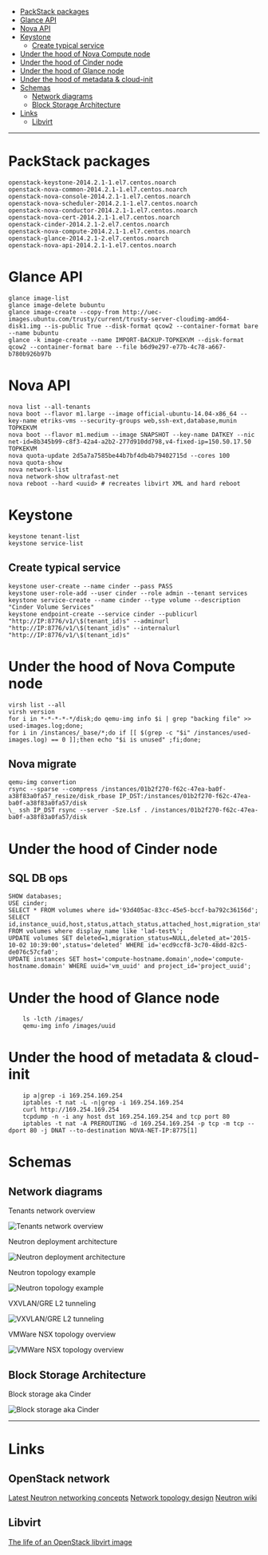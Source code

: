 <!-- TOC depth:6 withLinks:1 updateOnSave:1 -->

- [PackStack packages](#packstack-packages)
- [Glance API](#glance-api)
- [Nova API](#nova-api)
- [Keystone](#keystone)
	- [Create typical service](#create-typical-service)
- [Under the hood of Nova Compute node](#under-the-hood-of-nova-compute-node)
- [Under the hood of Cinder node](#under-the-hood-of-cinder-node)
- [Under the hood of Glance node](#under-the-hood-of-glance-node)
- [Under the hood of metadata & cloud-init](#under-the-hood-of-metadata-cloud-init)
- [Schemas](#schemas)
	- [Network diagrams](#network-diagrams)
	- [Block Storage Architecture](#block-storage-architecture)
- [Links](#links)
	- [Libvirt](#libvirt)

<!-- /TOC -->
****************************************

# PackStack packages
	openstack-keystone-2014.2.1-1.el7.centos.noarch
	openstack-nova-common-2014.2.1-1.el7.centos.noarch
	openstack-nova-console-2014.2.1-1.el7.centos.noarch
	openstack-nova-scheduler-2014.2.1-1.el7.centos.noarch
	openstack-nova-conductor-2014.2.1-1.el7.centos.noarch
	openstack-nova-cert-2014.2.1-1.el7.centos.noarch
	openstack-cinder-2014.2.1-2.el7.centos.noarch
	openstack-nova-compute-2014.2.1-1.el7.centos.noarch
	openstack-glance-2014.2.1-2.el7.centos.noarch
	openstack-nova-api-2014.2.1-1.el7.centos.noarch

# Glance API
	glance image-list
	glance image-delete bubuntu
	glance image-create --copy-from http://uec-images.ubuntu.com/trusty/current/trusty-server-cloudimg-amd64-disk1.img --is-public True --disk-format qcow2 --container-format bare --name bubuntu
	glance -k image-create --name IMPORT-BACKUP-TOPKEKVM --disk-format qcow2 --container-format bare --file b6d9e297-e77b-4c78-a667-b780b926b97b

# Nova API
	nova list --all-tenants
	nova boot --flavor m1.large --image official-ubuntu-14.04-x86_64 --key-name etriks-vms --security-groups web,ssh-ext,database,munin TOPKEKVM
	nova boot --flavor m1.medium --image SNAPSHOT --key-name DATKEY --nic net-id=8b345b99-c8f3-42a4-a2b2-277d910dd798,v4-fixed-ip=150.50.17.50 TOPKEKVM
	nova quota-update 2d5a7a7585be44b7bf4db4b79402715d --cores 100
	nova quota-show
	nova network-list
	nova network-show ultrafast-net
	nova reboot --hard <uuid> # recreates libvirt XML and hard reboot

# Keystone
	keystone tenant-list
	keystone service-list
## Create typical service
	keystone user-create --name cinder --pass PASS
	keystone user-role-add --user cinder --role admin --tenant services
	keystone service-create --name cinder --type volume --description "Cinder Volume Services"
	keystone endpoint-create --service cinder --publicurl "http://IP:8776/v1/\$(tenant_id)s" --adminurl "http://IP:8776/v1/\$(tenant_id)s" --internalurl "http://IP:8776/v1/\$(tenant_id)s"

# Under the hood of Nova Compute node
	virsh list --all
	virsh version
	for i in *-*-*-*-*/disk;do qemu-img info $i | grep "backing file" >> used-images.log;done;
	for i in /instances/_base/*;do if [[ $(grep -c "$i" /instances/used-images.log) == 0 ]];then echo "$i is unused" ;fi;done;
## Nova migrate
	qemu-img convertion
	rsync --sparse --compress /instances/01b2f270-f62c-47ea-ba0f-a38f83a0fa57_resize/disk_rbase IP_DST:/instances/01b2f270-f62c-47ea-ba0f-a38f83a0fa57/disk
	\_ ssh IP_DST rsync --server -Sze.Lsf . /instances/01b2f270-f62c-47ea-ba0f-a38f83a0fa57/disk

# Under the hood of Cinder node
## SQL DB ops
	SHOW databases;
	USE cinder;
	SELECT * FROM volumes where id='93d405ac-83cc-45e5-bccf-ba792c36156d';
	SELECT id,instance_uuid,host,status,attach_status,attached_host,migration_status FROM volumes where display_name like 'lad-test%';
	UPDATE volumes SET deleted=1,migration_status=NULL,deleted_at='2015-10-02 10:39:00',status='deleted' WHERE id='ecd9ccf8-3c70-48dd-82c5-de076c57cfa0';
	UPDATE instances SET host='compute-hostname.domain',node='compute-hostname.domain' WHERE uuid='vm_uuid' and project_id='project_uuid';

# Under the hood of Glance node
		ls -lcth /images/
		qemu-img info /images/uuid

# Under the hood of metadata & cloud-init
		ip a|grep -i 169.254.169.254
		iptables -t nat -L -n|grep -i 169.254.169.254
		curl http://169.254.169.254
		tcpdump -n -i any host dst 169.254.169.254 and tcp port 80
		iptables -t nat -A PREROUTING -d 169.254.169.254 -p tcp -m tcp --dport 80 -j DNAT --to-destination NOVA-NET-IP:8775[1]

[1]:https://github.com/openstack/nova/blob/52877cddaa1612aad24f525c55cfc03c10450360/nova/network/linux_net.py

# Schemas
## Network diagrams
Tenants network overview

![Tenants network overview](https://access.redhat.com/documentation/en-US/Red_Hat_Enterprise_Linux_OpenStack_Platform/6/html-single/Deploying_OpenStack_Learning_Environments/images/4971.png)

Neutron deployment architecture

![Neutron deployment architecture](https://access.redhat.com/documentation/en-US/Red_Hat_Enterprise_Linux_OpenStack_Platform/6/html-single/Deploying_OpenStack_Learning_Environments/images/2476.png)

Neutron topology example

![Neutron topology example](https://access.redhat.com/documentation/en-US/Red_Hat_Enterprise_Linux_OpenStack_Platform/6/html-single/Deploying_OpenStack_Learning_Environments/images/5113.png)

VXVLAN/GRE L2 tunneling

![VXVLAN/GRE L2 tunneling](https://access.redhat.com/documentation/en-US/Red_Hat_Enterprise_Linux_OpenStack_Platform/6/html-single/Deploying_OpenStack_Learning_Environments/images/4780.png)

VMWare NSX topology overview

![VMWare NSX topology overview](https://access.redhat.com/documentation/en-US/Red_Hat_Enterprise_Linux_OpenStack_Platform/6/html-single/Deploying_OpenStack_Learning_Environments/images/5194.png)
## Block Storage Architecture

Block storage aka Cinder

![Block storage aka Cinder](https://access.redhat.com/documentation/en-US/Red_Hat_Enterprise_Linux_OpenStack_Platform/6/html-single/Deploying_OpenStack_Learning_Environments/images/2638.png)

***************

# Links
## OpenStack network
[Latest Neutron networking concepts](http://docs.openstack.org/networking-guide/)
[Network topology design](http://docs.openstack.org/openstack-ops/content/network_design.html#network_topology)
[Neutron wiki](https://wiki.openstack.org/wiki/Neutron)
## Libvirt
[The life of an OpenStack libvirt image](http://www.pixelbeat.org/docs/openstack_libvirt_images/)

